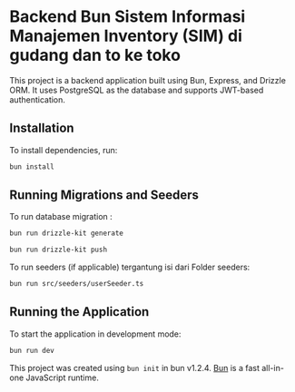 # Backend Bun Sistem Informasi Manajemen Inventory (SIM) di gudang dan to ke toko

This project is a backend application built using Bun, Express, and Drizzle ORM. It uses PostgreSQL as the database and supports JWT-based authentication.

## Installation

To install dependencies, run:

```bash
bun install
```

## Running Migrations and Seeders

To run database migration :

```bash
bun run drizzle-kit generate
```

```bash
bun run drizzle-kit push
```

To run seeders (if applicable) tergantung isi dari Folder seeders:

```bash
bun run src/seeders/userSeeder.ts
```

## Running the Application

To start the application in development mode:

```bash
bun run dev
```

This project was created using `bun init` in bun v1.2.4. [Bun](https://bun.sh) is a fast all-in-one JavaScript runtime.
